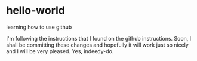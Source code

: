 # hello-world
learning how to use github

I'm following the instructions that I found on the github instructions. Soon, I shall be committing these changes and hopefully it will work just so nicely and I will be very pleased. Yes, indeedy-do. 
